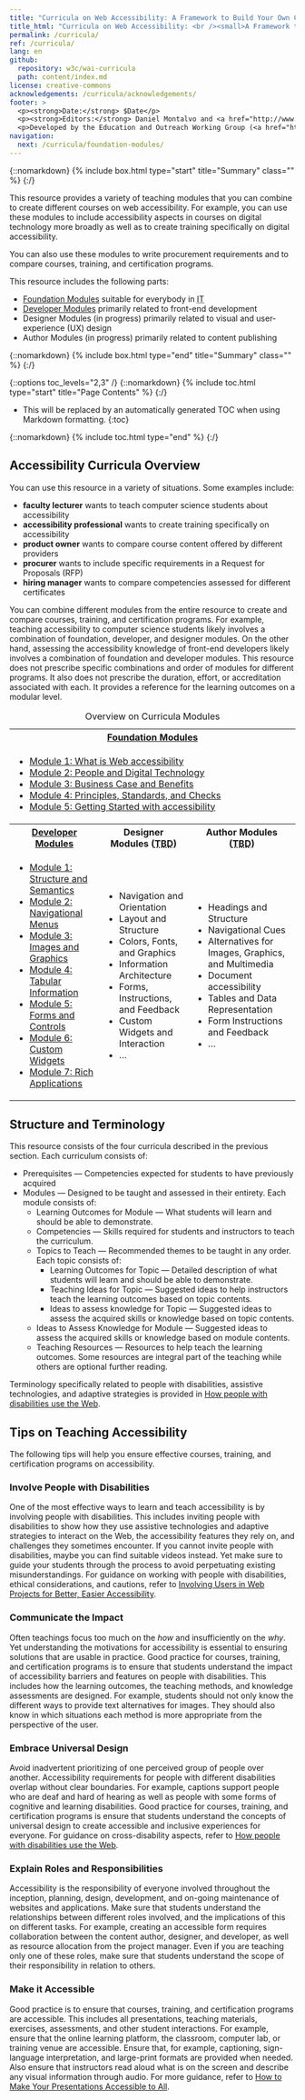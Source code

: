 ```yaml
---
title: "Curricula on Web Accessibility: A Framework to Build Your Own Courses"
title_html: "Curricula on Web Accessibility: <br /><small>A Framework to Build Your Own Courses</small>"
permalink: /curricula/
ref: /curricula/
lang: en
github:
  repository: w3c/wai-curricula
  path: content/index.md
license: creative-commons
acknowledgements: /curricula/acknowledgements/
footer: >
  <p><strong>Date:</strong> $Date</p>
  <p><strong>Editors:</strong> Daniel Montalvo and <a href="http://www.w3.org/People/shadi/">Shadi Abou-Zahra</a>. Contributors: <a href="https://www.w3.org/WAI/EO/EOWG-members">EOWG Participants</a>. ACKNOWLEDGEMENTS lists contributors and credits.</p>
  <p>Developed by the Education and Outreach Working Group (<a href="http://www.w3.org/WAI/EO/">EOWG</a>). Developed with support from the <a href="https://www.w3.org/WAI/about/projects/wai-guide/">WAI-Guide Project</a> funded by the European Commission (EC) under the Horizon 2020 program (Grant Agreement 822245).</p>
navigation:
  next: /curricula/foundation-modules/
---
```


{::nomarkdown}
{% include box.html type="start" title="Summary" class="" %}
{:/}

This resource provides a variety of teaching modules that you can combine to create different courses on web accessibility. For example, you can use these modules to include accessibility aspects in courses on digital technology more broadly as well as to create training specifically on digital accessibility.

You can also use these modules to write procurement requirements and to compare courses, training, and certification programs.

This resource includes the following parts:

* [Foundation Modules](/curricula/foundation-modules) suitable for everybody in <abbr title="Information Technology">IT</abbr>
* [Developer Modules](/curricula/developer-modules/) primarily related to front-end development
* Designer Modules (in progress) primarily related to visual and user-experience (UX) design
* Author Modules (in progress) primarily related to content publishing

{::nomarkdown}
{% include box.html type="end" title="Summary" class="" %}
{:/}

{::options toc_levels="2,3" /}
{::nomarkdown}
{% include toc.html type="start" title="Page Contents" %}
{:/}

- This will be replaced by an automatically generated TOC when using Markdown formatting.
{:toc}

{::nomarkdown}
{% include toc.html type="end" %}
{:/}

## Accessibility Curricula Overview

You can use this resource in a variety of situations. Some examples include:

* **faculty lecturer** wants to teach computer science students about accessibility
* **accessibility professional** wants to create training specifically on accessibility
* **product owner** wants to compare course content offered by different providers
* **procurer** wants to include specific requirements in a Request for Proposals (RFP)
* **hiring manager** wants to compare competencies assessed for different certificates

You can combine different modules from the entire resource to create and compare courses, training, and certification programs. For example, teaching accessibility to computer science students likely involves a combination of foundation, developer, and designer modules. On the other hand, assessing the accessibility knowledge of front-end developers likely involves a combination of foundation and developer modules. This resource does not prescribe specific combinations and order of modules for different programs. It also does not prescribe the duration, effort, or accreditation associated with each. It provides a reference for the learning outcomes on a modular level.

<table class="dense">
 <caption>Overview on Curricula Modules</caption>
    <tr>
      <th colspan="3"> <a href="{{ '/curricula/foundation-modules/' | relative_url }}">Foundation Modules</a> </th>
    </tr>
    <tr>
      <td colspan="3">
        <ul>
          <li><a href="{{ '/curricula/foundation-modules/what-is-web-accessibility/' | relative_url }}">Module 1: What is Web accessibility</a></li>
          <li><a href="{{ '/curricula/foundation-modules/people-and-digital-technology/' | relative_url }}">Module 2: People and Digital Technology</a></li>
          <li><a href="{{ '/curricula/foundation-modules/business-case-and-benefits/' | relative_url }}">Module 3: Business Case and Benefits</a></li>
          <li><a href="{{ '/curricula/foundation-modules/principles-standards-and-checks/' | relative_url }}">Module 4: Principles, Standards, and Checks</a></li>
          <li><a href="{{ '/curricula/foundation-modules/getting-started-with-accessibility/' | relative_url }}">Module 5: Getting Started with accessibility</a></li>
        </ul>
      </td>
    </tr>
    <tr>
      <th> <a href="{{ '/curricula/developer-modules/' | relative_url }}">Developer Modules</a> </th>
      <th> Designer Modules (<abbr title="To be Developed">TBD</abbr>) </th>
      <th> Author Modules (<abbr title="To be Developed">TBD</abbr>) </th>
    </tr>
    <tr>
      <td>
        <ul>
         <li> <a href="{{ '/curricula/developer-modules/structure-and-semantics/' | relative_url }}">Module 1: Structure and Semantics</a></li>
          <li> <a href="{{ '/curricula/developer-modules/navigational-menus/' | relative_url }}">Module 2: Navigational Menus</a></li>
          <li> <a href="{{ '/curricula/developer-modules/images-and-graphics/' | relative_url }}">Module 3: Images and Graphics</a></li>
          <li> <a href="{{ '/curricula/developer-modules/tabular-information/' | relative_url }}">Module 4: Tabular Information</a></li>
          <li> <a href="{{ '/curricula/developer-modules/forms-and-controls/' | relative_url }}">Module 5: Forms and Controls</a></li>
          <li> <a href="{{ '/curricula/developer-modules/custom-widgets/' | relative_url }}">Module 6: Custom Widgets</a></li>
          <li> <a href="{{ '/curricula/developer-modules/rich-applications/' | relative_url }}">Module 7: Rich Applications</a></li>
        </ul>
      </td>
      <td>
        <ul>
          <li> Navigation and Orientation </li>
          <li> Layout and Structure </li>
          <li>Colors, Fonts, and Graphics </li>
          <li> Information Architecture </li>
          <li> Forms, Instructions, and Feedback </li>
          <li> Custom Widgets and Interaction</li>
          <li> &hellip; </li>
        </ul>
      </td>
      <td>
        <ul>
          <li> Headings and Structure</li>
          <li> Navigational Cues </li>
          <li> Alternatives for Images, Graphics, and Multimedia </li>
          <li> Document accessibility </li>
          <li> Tables and Data Representation</li>
          <li> Form Instructions and Feedback </li>
          <li> &hellip; </li>
        </ul>
      </td>
    </tr>
</table>

## Structure and Terminology

This resource consists of the four curricula described in the previous section. Each curriculum consists of:

* Prerequisites &mdash; Competencies expected for students to have previously acquired
* Modules &mdash; Designed to be taught and assessed in their entirety. Each module consists of:
  * Learning Outcomes for Module &mdash; What students will learn and should be able to demonstrate.
  * Competencies &mdash; Skills required for students and instructors to teach the curriculum.
  * Topics to Teach &mdash; Recommended themes to be taught in any order. Each topic consists of:
    * Learning Outcomes for Topic &mdash; Detailed description of what students will learn and should be able to demonstrate.
    * Teaching Ideas for Topic &mdash; Suggested ideas to help instructors teach the learning outcomes based on topic contents.
    * Ideas to assess knowledge for Topic &mdash; Suggested ideas to assess the acquired skills or knowledge based on topic contents.
  * Ideas to Assess Knowledge for Module &mdash; Suggested ideas to assess the acquired skills or knowledge based on module contents.
  * Teaching Resources &mdash; Resources to help teach the learning outcomes. Some resources are integral part of the teaching while others are optional further reading.

Terminology specifically related to people with disabilities, assistive technologies, and adaptive strategies is provided in [How people with disabilities use the Web](/people-use-web).

## Tips on Teaching Accessibility

The following tips will help you ensure effective courses, training, and certification programs on accessibility.

### Involve People with Disabilities

One of the most effective ways to learn and teach accessibility is by involving people with disabilities. This includes inviting people with disabilities to show how they use assistive technologies and adaptive strategies to interact on the Web, the accessibility features they rely on, and challenges they sometimes encounter. If you cannot invite people with disabilities, maybe you can find suitable videos instead. Yet make sure to guide your students through the process to avoid perpetuating existing misunderstandings. For guidance on working with people with disabilities, ethical considerations, and cautions, refer to [Involving Users in Web Projects for Better, Easier Accessibility](/planning/involving-users/).

### Communicate the Impact

Often teachings focus too much on the *how* and insufficiently on the *why*. Yet understanding the motivations for accessibility is essential to ensuring solutions that are usable in practice. Good practice for courses, training, and certification programs is to ensure that students understand the impact of accessibility barriers and features on people with disabilities. This includes how the learning outcomes, the teaching methods, and knowledge assessments are designed. For example, students should not only know the different ways to provide text alternatives for images. They should also know in which situations each method is more appropriate from the perspective of the user.

### Embrace Universal Design

Avoid inadvertent prioritizing of one perceived group of people over another. Accessibility requirements for people with different disabilities overlap without clear boundaries. For example, captions support people who are deaf and hard of hearing as well as people with some forms of cognitive and learning disabilities. Good practice for courses, training, and certification programs is ensure that students understand the concepts of universal design to create accessible and inclusive experiences for everyone. For guidance on cross-disability aspects, refer to [How people with disabilities use the Web](/people-use-web).

### Explain Roles and Responsibilities

Accessibility is the responsibility of everyone involved throughout the inception, planning, design, development, and on-going maintenance of websites and applications. Make sure that students understand the relationships between different roles involved, and the implications of this on different tasks. For example, creating an accessible form requires collaboration between the content author, designer, and developer, as well as resource allocation from the project manager. Even if you are teaching only one of these roles, make sure that students understand the scope of their responsibility in relation to others.

### Make it Accessible

Good practice is to ensure that courses, training, and certification programs are accessible. This includes all presentations, teaching materials, exercises, assessments, and other student interactions. For example, ensure that the online learning platform, the classroom, computer lab, or training venue are accessible. Ensure that, for example, captioning, sign-language interpretation, and large-print formats are provided when needed. Also ensure that instructors read aloud what is on the screen and describe any visual information through audio. For more guidance, refer to [How to Make Your Presentations Accessible to All](/teach-advocate/accessible-presentations/).
